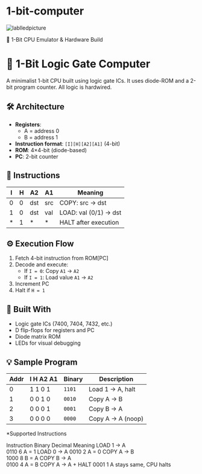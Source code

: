 # 1-bit-computer
![lablledpicture](https://github.com/user-attachments/assets/c20e71e7-5ede-4cbc-841c-578488daa07e)

🧠 1-Bit CPU Emulator & Hardware Build

# 🧠 1-Bit Logic Gate Computer

A minimalist 1-bit CPU built using logic gate ICs. It uses diode-ROM and a 2-bit program counter. All logic is hardwired.

## 🛠 Architecture

- **Registers**:  
  - A = address 0  
  - B = address 1
- **Instruction format**: `[I][H][A2][A1]` (4-bit)
- **ROM**: 4×4-bit (diode-based)
- **PC**: 2-bit counter

## 🧮 Instructions

| I | H | A2 | A1 | Meaning                   |
|---|---|----|----|---------------------------|
| 0 | 0 | dst | src | COPY: src → dst         |
| 1 | 0 | dst | val | LOAD: val (0/1) → dst   |
| * | 1 |  *  |  *  | HALT after execution     |

## ⚙ Execution Flow

1. Fetch 4-bit instruction from ROM[PC]  
2. Decode and execute:  
   - If `I = 0`: Copy `A1` → `A2`  
   - If `I = 1`: Load value `A1` → `A2`  
3. Increment PC  
4. Halt if `H = 1`

## 🧰 Built With

- Logic gate ICs (7400, 7404, 7432, etc.)  
- D flip-flops for registers and PC  
- Diode matrix ROM  
- LEDs for visual debugging

## 💡 Sample Program

| Addr | I H A2 A1 | Binary | Description         |
|------|-----------|--------|---------------------|
| 0    | 1 1 0 1   | `1101` | Load 1 → A, halt    |
| 1    | 0 0 1 0   | `0010` | Copy A → B          |
| 2    | 0 0 0 1   | `0001` | Copy B → A          |
| 3    | 0 0 0 0   | `0000` | Copy A → A (noop)   |

*Supported Instructions

Instruction	Binary	Decimal	Meaning
LOAD 1 → A	
0110	6	A = 1
LOAD 0 → A
	0010	2	A = 0
COPY A → B	
1000	8	B = A
COPY B → A	
0100	4	A = B
COPY A → A + HALT
	0001	1	A stays same, CPU halts
